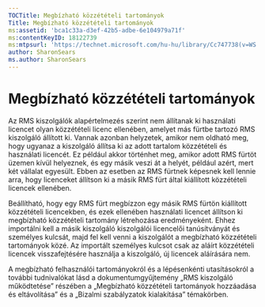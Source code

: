 ```yaml
---
TOCTitle: Megbízható közzétételi tartományok
Title: Megbízható közzétételi tartományok
ms:assetid: 'bca1c33a-d3ef-42b5-adbe-6e104979a71f'
ms:contentKeyID: 18122739
ms:mtpsurl: 'https://technet.microsoft.com/hu-hu/library/Cc747738(v=WS.10)'
author: SharonSears
ms.author: SharonSears
---
```


Megbízható közzétételi tartományok
==================================

Az RMS kiszolgálók alapértelmezés szerint nem állítanak ki használati licencet olyan közzétételi licenc ellenében, amelyet más fürtbe tartozó RMS kiszolgáló állított ki. Vannak azonban helyzetek, amikor nem oldható meg, hogy ugyanaz a kiszolgáló állítsa ki az adott tartalom közzétételi és használati licencét. Ez például akkor történhet meg, amikor adott RMS fürtöt üzemen kívül helyeznek, és egy másik veszi át a helyét, például azért, mert két vállalat egyesült. Ebben az esetben az RMS fürtnek képesnek kell lennie arra, hogy licenceket állítson ki a másik RMS fürt által kiállított közzétételi licencek ellenében.

Beállítható, hogy egy RMS fürt megbízzon egy másik RMS fürtön kiállított közzétételi licencekben, és ezek ellenében használati licencet állítson ki megbízható közzétételi tartomány létrehozása eredményeként. Ehhez importálni kell a másik kiszolgáló kiszolgálói licencelői tanúsítványát és személyes kulcsát, majd fel kell venni a kiszolgálót a megbízható közzétételi tartományok közé. Az importált személyes kulcsot csak az aláírt közzétételi licencek visszafejtésére használja a kiszolgáló, új licencek aláírására nem.

A megbízható felhasználói tartományokról és a lépésenkénti utasításokról a további tudnivalókat lásd a dokumentumgyűjtemény „RMS kiszolgáló működtetése” részében a „Megbízható közzétételi tartományok hozzáadása és eltávolítása” és a „Bizalmi szabályzatok kialakítása” témakörben.
